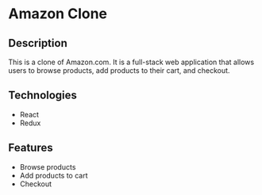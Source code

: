 # Amazon Clone

## Description

This is a clone of Amazon.com. It is a full-stack web application that allows users to browse products, add products to their cart, and checkout.

## Technologies

- React
- Redux

## Features

- Browse products
- Add products to cart
- Checkout
